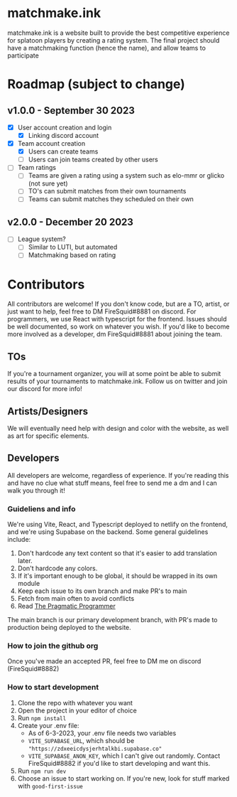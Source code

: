 # matchmake.ink
matchmake.ink is a website built to provide the best competitive experience for splatoon players by creating a rating system. The final project should have a matchmaking function (hence the name), and allow teams to participate  

# Roadmap (subject to change)
## v1.0.0 - September 30 2023
- [x] User account creation and login  
	- [x] Linking discord account  
- [x] Team account creation
	- [x] Users can create teams
	- [ ] Users can join teams created by other users
- [ ] Team ratings
	- [ ] Teams are given a rating using a system such as elo-mmr or glicko (not sure yet)
	- [ ] TO's can submit matches from their own tournaments
	- [ ] Teams can submit matches they scheduled on their own
## v2.0.0 - December 20 2023
- [ ] League system?
  - [ ] Similar to LUTI, but automated
  - [ ] Matchmaking based on rating

# Contributors
All contributors are welcome! If you don't know code, but are a TO, artist, or just want to help, feel free to DM FireSquid#8881 on discord. For programmers, we use React with typescript for the frontend. Issues should be well documented, so work on whatever you wish. If you'd like to become more involved as a developer, dm FireSquid#8881 about joining the team.

## TOs
If you're a tournament organizer, you will at some point be able to submit results of your tournaments to matchmake.ink. Follow us on twitter and join our discord for more info!

## Artists/Designers
We will eventually need help with design and color with the website, as well as art for specific elements.
## Developers
All developers are welcome, regardless of experience. If you're reading this and have no clue what stuff means, feel free to send me a dm and I can walk you through it!
### Guideliens and info
We're using Vite, React, and Typescript deployed to netlify on the frontend, and we're using Supabase on the backend. Some general guidelines include:
1. Don't hardcode any text content so that it's easier to add translation later.
2. Don't hardcode any colors.
3. If it's important enough to be global, it should be wrapped in its own module
4. Keep each issue to its own branch and make PR's to main
5. Fetch from main often to avoid conflicts
6. Read [The Pragmatic Programmer](https://pragprog.com/titles/tpp20/the-pragmatic-programmer-20th-anniversary-edition/)

The main branch is our primary development branch, with PR's made to production being deployed to the website.

### How to join the github org
Once you've made an accepted PR, feel free to DM me on discord (FireSquid#8882)
### How to start development
1. Clone the repo with whatever you want
2. Open the project in your editor of choice
3. Run `npm install`
4. Create your .env file:
	- As of 6-3-2023, your .env file needs two variables
	- `VITE_SUPABASE_URL`, which should be `"https://zdxeeicdysjerhtalkbi.supabase.co"`
	- `VITE_SUPABASE_ANON_KEY`, which I can't give out randomly. Contact FireSquid#8882 if you'd like to start developing and want this.
5. Run `npm run dev`
6. Choose an issue to start working on. If you're new, look for stuff marked with `good-first-issue`
